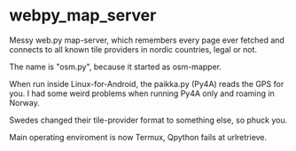 # webpy_map_server

Messy web.py map-server, which remembers every page ever fetched and connects to all known tile providers in nordic countries, legal or not.

The name is "osm.py", because it started as osm-mapper.

When run inside Linux-for-Android, the paikka.py (Py4A) reads the GPS for you. I had some weird problems when running Py4A only and roaming in Norway.

Swedes changed their tile-provider format to something else, so phuck you.

Main operating enviroment is now Termux, Qpython fails at urlretrieve.
